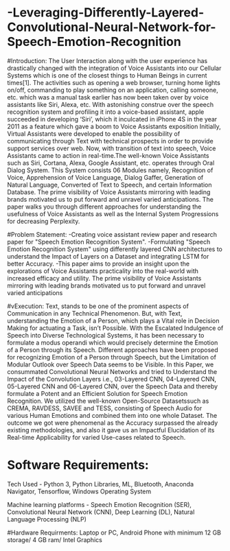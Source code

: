 # -Leveraging-Differently-Layered-Convolutional-Neural-Network-for-Speech-Emotion-Recognition
#Introduction:
The User Interaction along with the user experience has drastically changed with the integration of Voice Assistants into our Cellular Systems which is one of the closest things to Human Beings in current times[1]. The activities such as opening a web browser, turning home lights on/off, commanding to play something on an application, calling someone, etc. which was a manual task earlier has now been taken over by voice assistants like Siri, Alexa, etc.  With astonishing construe over the speech recognition system and profiling it into a voice-based assistant, apple succeeded in developing ‘Siri’, which it inculcated in iPhone 4S in the year 2011 as a feature which gave a boom to Voice Assistants exposition Initially, Virtual Assistants were developed to enable the possibility of communicating through Text with technical prospects in order to provide support services over web. Now, with transition of text into speech, Voice Assistants came to action in real-time.The well-known Voice Assistants such as Siri, Cortana, Alexa, Google Assistant, etc. operates through Oral Dialog System. This System consists 06 Modules namely, Recognition of Voice, Apprehension of Voice Language, Dialog Gaffer, Generation of Natural Language, Converted of Text to Speech, and certain Information Database. The prime visibility of Voice Assistants mirroring with leading brands motivated us to put forward and unravel varied anticipations. The paper walks you through different approaches for understanding the usefulness of Voice Assistants as well as the Internal System Progressions for decreasing Perplexity.


#Problem Statement:
-Creating voice assistant review paper and research paper for "Speech Emotion Recognition System".
-Formulating "Speech Emotion Recognition System" using differently layered CNN architectures to understand the Impact of Layers on a Dataset and integrating LSTM for better Accuracy.
-This paper aims to provide an insight upon the explorations of Voice Assistants practicality into the real-world with increased efficacy and utility. The prime visibility of Voice Assistants mirroring with leading brands motivated us to put forward and unravel varied anticipations


#vExecution:
Text, stands to be one of the prominent aspects of Communication in any Technical Phenomenon. But, with Text, understanding the Emotion of a Person, which plays a Vital role in Decision Making for actuating a Task, isn’t Possible. With the Escalated Indulgence of Speech into Diverse Technological Systems, it has been necessary to formulate a modus operandi which would precisely determine the Emotion of a Person through its Speech. Different approaches have been proposed for recognizing Emotion of a Person through Speech, but the Limitation of Modular Outlook over Speech Data seems to be Visible. In this Paper, we consummated Convolutional Neural Networks and tried to Understand the Impact of the Convolution Layers i.e., 03-Layered CNN, 04-Layered CNN, 05-Layered CNN and 06-Layered CNN, over the Speech Data and thereby formulate a Potent and an Efficient Solution for Speech Emotion Recognition. We utilized the well-known Open-Source Datasetssuch as CREMA, RAVDESS, SAVEE and TESS, consisting of Speech Audio for various Human Emotions and combined them into one whole Dataset. The outcome we got were phenomenal as the Accuracy surpassed the already existing methodologies, and also it gave us an Impactful Elucidation of its Real-time Applicability for varied Use-cases related to Speech.


# Software Requirements:
Tech Used - Python 3, Python Libraries, ML, Bluetooth, Anaconda Navigator, Tensorflow, Windows Operating System

Machine learning platforms - Speech Emotion Recognition (SER), Convolutional Neural Network (CNN), Deep Learning (DL), Natural Language Processing (NLP)

#Hardware Requirments: 
Laptop or PC, Android Phone with minimum 12 GB storage/ 4 GB ram/ Intel Graphics
